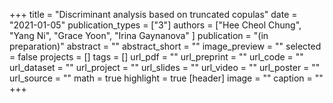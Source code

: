 +++
title = "Discriminant analysis based on truncated copulas"
date = "2021-01-05"
publication_types = ["3"]
authors = ["Hee Cheol Chung", "Yang Ni", "Grace Yoon", "Irina Gaynanova" ]
publication = "(in preparation)"
abstract = ""
abstract_short = ""
image_preview = ""
selected = false
projects = []
tags = []
url_pdf = ""
url_preprint = ""
url_code = ""
url_dataset = ""
url_project = ""
url_slides = ""
url_video = ""
url_poster = ""
url_source = ""
math = true
highlight = true
[header]
image = ""
caption = ""
+++
